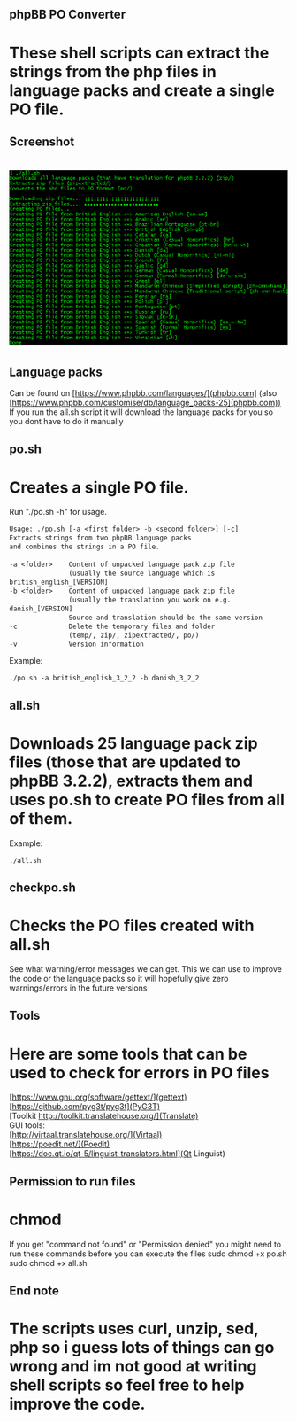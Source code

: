 ## phpBB PO Converter
# These shell scripts can extract the strings from the php files in language packs and create a single PO file.

## Screenshot
# ![Screenshot of PO converter in terminal](screenshot1.png)

## Language packs

Can be found on [https://www.phpbb.com/languages/](phpbb.com] (also [https://www.phpbb.com/customise/db/language_packs-25](phpbb.com))
If you run the all.sh script it will download the language packs for you so you dont have to do it manually

## po.sh
# Creates a single PO file.

Run "./po.sh -h" for usage.

    Usage: ./po.sh [-a <first folder> -b <second folder>] [-c]
    Extracts strings from two phpBB language packs
    and combines the strings in a PO file.
    
    -a <folder>    Content of unpacked language pack zip file
                   (usually the source language which is british_english_[VERSION]
    -b <folder>    Content of unpacked language pack zip file
                   (usually the translation you work on e.g. danish_[VERSION]
                   Source and translation should be the same version
    -c             Delete the temporary files and folder
                   (temp/, zip/, zipextracted/, po/)
    -v             Version information

Example:

    ./po.sh -a british_english_3_2_2 -b danish_3_2_2

## all.sh
# Downloads 25 language pack zip files (those that are updated to phpBB 3.2.2), extracts them and uses po.sh to create PO files from all of them.

Example:

    ./all.sh

## checkpo.sh
# Checks the PO files created with all.sh

See what warning/error messages we can get.
This we can use to improve the code or the language packs so it will hopefully give zero warnings/errors in the future versions

## Tools
# Here are some tools that can be used to check for errors in PO files

[https://www.gnu.org/software/gettext/](gettext)  
[https://github.com/pyg3t/pyg3t](PyG3T)  
[Toolkit http://toolkit.translatehouse.org/](Translate)  
GUI tools:  
[http://virtaal.translatehouse.org/](Virtaal)  
[https://poedit.net/](Poedit)  
[https://doc.qt.io/qt-5/linguist-translators.html](Qt Linguist)  

## Permission to run files
# chmod

If you get "command not found" or "Permission denied" you might need to run these commands before you can execute the files
sudo chmod +x po.sh
sudo chmod +x all.sh

## End note
# The scripts uses curl, unzip, sed, php so i guess lots of things can go wrong and im not good at writing shell scripts so feel free to help improve the code.
